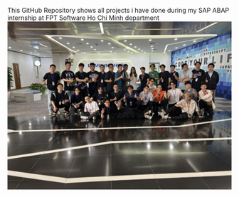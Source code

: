 This GitHub Repository shows all projects i have done during my SAP ABAP internship at FPT Software Ho Chi Minh department
![INTERNSHIP](fpt_software_internship.jpg)
